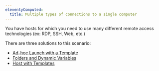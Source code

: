 ```yaml
---
eleventyComputed:
  title: Multiple types of connections to a single computer
---
```

You have hosts for which you need to use many different remote access technologies (ex: RDP, SSH, Web, etc.)

There are three solutions to this scenario:

* [Ad-hoc Launch with a Template](/rdm/mac/kb/rdm-windows/how-to-articles/adhoc-launch-with-template/)  
* [Folders and Dynamic Variables](/rdm/mac/kb/rdm-windows/how-to-articles/multiple-types-connections/folders-dynamic-variables/)  
* [Host with Templates](/rdm/mac/kb/rdm-windows/how-to-articles/multiple-types-connections/host-with-templates/)
